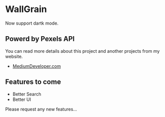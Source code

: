 # WallGrain

Now support dartk mode.

## Powerd by Pexels API

You can read more details about this project and another projects from my website.

- [MediumDeveloper.com](https://mediumdeveloper.com)

## Features to come

- Better Search
- Better UI

Please request any new features...
